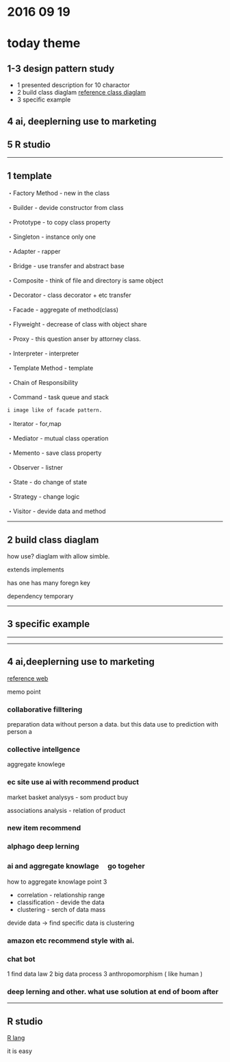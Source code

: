 # 2016 09 19


# today theme

## 1-3 design pattern study

- 1 presented description for 10 charactor
- 2 build class diaglam [reference class diaglam](http://blog.asial.co.jp/712)
- 3 specific example

## 4 ai, deeplerning use to marketing

## 5 R studio

-----------------------------

## 1 template

・Factory Method	- new in the class

・Builder - devide constructor from class

・Prototype - to copy class property

・Singleton - instance only one

・Adapter - rapper

・Bridge - use transfer and abstract base

・Composite - think of file and directory is same object

・Decorator - class decorator + etc transfer

・Facade - aggregate of method(class)

・Flyweight - decrease of class with object share

・Proxy - this question anser by attorney class.

・Interpreter - interpreter

・Template Method - template

・Chain of Responsibility

・Command - task queue and stack

	i image like of facade pattern.

・Iterator - for,map

・Mediator - mutual class operation

・Memento - save class property

・Observer - listner

・State - do change of state

・Strategy - change logic

・Visitor - devide data and method


-----------------------------


## 2 build class diaglam

 how use? diaglam with allow simble.

 extends
 implements

 has one
 has many
 foregn key

 dependency temporary

-----------------------------

## 3 specific example


-----------------------------
-----------------------------


## 4 ai,deeplerning use to marketing

[reference web](http://eczine.jp/article/detail/2558)

memo point

### collaborative filltering 

preparation data without person a data. but this data use to prediction with person a


### collective intellgence

aggregate knowlege


### ec site use ai with recommend product

market basket analysys - som product buy

associations analysis - relation of product


### new item recommend

### alphago deep lerning

### ai and aggregate knowlage　 go togeher

how to aggregate knowlage point 3

- correlation - relationship range
- classification - devide the data
- clustering - serch of data mass

devide data -> find specific data is clustering



### amazon etc recommend style with ai.



### chat bot

1 find data law
2 big data process
3 anthropomorphism ( like human )

### deep lerning and other. what use solution at end of boom after 

-----------------------------

## R studio

[R lang ](http://qiita.com/stkdev/items/6aba2c1db2fa056170ae)

it is easy



